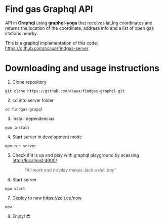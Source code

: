 # Find gas Graphql API

API in **Graphql** using **graphql-yoga** that receives lat,lng coordinates and returns the location of the coordinate, address info and a list of open gas stations nearby.

This is a graphql implementation of this code:
<https://github.com/acaua/findgas-server>

# Downloading and usage instructions

1.  Clone repository

```
git clone https://github.com/acaua/findgas-graphql.git
```

2.  cd into server folder

```
cd findgas-grapql
```

3.  Install dependencias

```
npm install
```

4.  Start server in development mode

```
npm run server
```

5.  Check if it is up and play with graphql playground by acessing <http://localhost:4000/>

    > "All work and no play makes Jack a dull boy"

6.  Start server

```
npm start
```

7.  Deploy to now <https://zeit.co/now>

```
now
```

8. Enjoy! 😎
